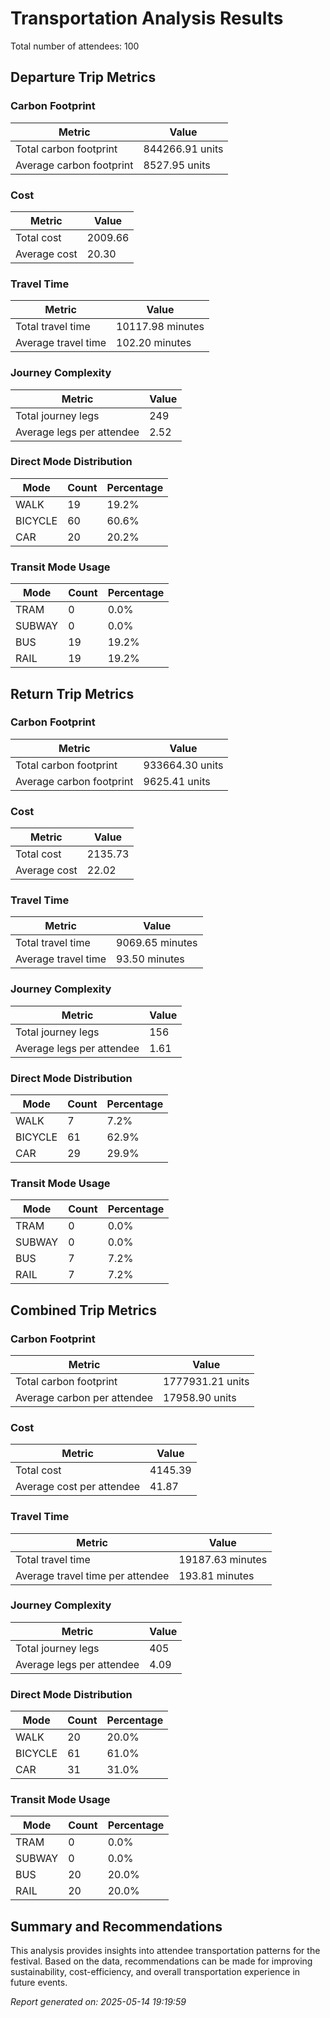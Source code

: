 # Transportation Analysis Results

Total number of attendees: 100

## Departure Trip Metrics

### Carbon Footprint

| Metric | Value |
|--------|-------|
| Total carbon footprint | 844266.91 units |
| Average carbon footprint | 8527.95 units |

### Cost

| Metric | Value |
|--------|-------|
| Total cost | 2009.66 |
| Average cost | 20.30 |

### Travel Time

| Metric | Value |
|--------|-------|
| Total travel time | 10117.98 minutes |
| Average travel time | 102.20 minutes |

### Journey Complexity

| Metric | Value |
|--------|-------|
| Total journey legs | 249 |
| Average legs per attendee | 2.52 |

### Direct Mode Distribution

| Mode | Count | Percentage |
|------|-------|------------|
| WALK | 19 | 19.2% |
| BICYCLE | 60 | 60.6% |
| CAR | 20 | 20.2% |

### Transit Mode Usage

| Mode | Count | Percentage |
|------|-------|------------|
| TRAM | 0 | 0.0% |
| SUBWAY | 0 | 0.0% |
| BUS | 19 | 19.2% |
| RAIL | 19 | 19.2% |

## Return Trip Metrics

### Carbon Footprint

| Metric | Value |
|--------|-------|
| Total carbon footprint | 933664.30 units |
| Average carbon footprint | 9625.41 units |

### Cost

| Metric | Value |
|--------|-------|
| Total cost | 2135.73 |
| Average cost | 22.02 |

### Travel Time

| Metric | Value |
|--------|-------|
| Total travel time | 9069.65 minutes |
| Average travel time | 93.50 minutes |

### Journey Complexity

| Metric | Value |
|--------|-------|
| Total journey legs | 156 |
| Average legs per attendee | 1.61 |

### Direct Mode Distribution

| Mode | Count | Percentage |
|------|-------|------------|
| WALK | 7 | 7.2% |
| BICYCLE | 61 | 62.9% |
| CAR | 29 | 29.9% |

### Transit Mode Usage

| Mode | Count | Percentage |
|------|-------|------------|
| TRAM | 0 | 0.0% |
| SUBWAY | 0 | 0.0% |
| BUS | 7 | 7.2% |
| RAIL | 7 | 7.2% |

## Combined Trip Metrics

### Carbon Footprint

| Metric | Value |
|--------|-------|
| Total carbon footprint | 1777931.21 units |
| Average carbon per attendee | 17958.90 units |

### Cost

| Metric | Value |
|--------|-------|
| Total cost | 4145.39 |
| Average cost per attendee | 41.87 |

### Travel Time

| Metric | Value |
|--------|-------|
| Total travel time | 19187.63 minutes |
| Average travel time per attendee | 193.81 minutes |

### Journey Complexity

| Metric | Value |
|--------|-------|
| Total journey legs | 405 |
| Average legs per attendee | 4.09 |

### Direct Mode Distribution

| Mode | Count | Percentage |
|------|-------|------------|
| WALK | 20 | 20.0% |
| BICYCLE | 61 | 61.0% |
| CAR | 31 | 31.0% |

### Transit Mode Usage

| Mode | Count | Percentage |
|------|-------|------------|
| TRAM | 0 | 0.0% |
| SUBWAY | 0 | 0.0% |
| BUS | 20 | 20.0% |
| RAIL | 20 | 20.0% |

## Summary and Recommendations

This analysis provides insights into attendee transportation patterns for the festival. Based on the data, recommendations can be made for improving sustainability, cost-efficiency, and overall transportation experience in future events.

*Report generated on: 2025-05-14 19:19:59*
